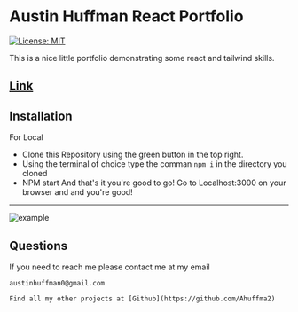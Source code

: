 # Austin Huffman React Portfolio
  [![License: MIT](https://img.shields.io/badge/License-MIT-yellow.svg)](https://opensource.org/licenses/MIT)
  
 This is a nice little portfolio demonstrating some react and tailwind skills. 
 
 [Link](https://nameless-basin-76462.herokuapp.com/)
  --------
  ## Installation 
  
  For Local 
  
  * Clone this Repository using the green button in the top right. 
  * Using the terminal of choice type the comman ```npm i``` in the directory you cloned 
  * NPM start 
  And that's it you're good to go! Go to Localhost:3000 on your browser and and you're good! 
  
  --------
  ![example](https://user-images.githubusercontent.com/44355662/130308964-e788b14b-9562-45f2-af8a-1947493e3a4c.jpg)
 
  ## Questions 
  
   If you need to reach me please contact me at my email 

    austinhuffman0@gmail.com

    Find all my other projects at [Github](https://github.com/Ahuffma2)

